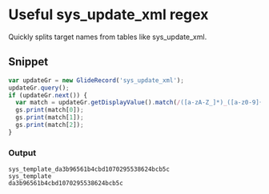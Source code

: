 # Useful sys_update_xml regex
Quickly splits target names from tables like sys_update_xml.

## Snippet
```js
var updateGr = new GlideRecord('sys_update_xml');
updateGr.query();
if (updateGr.next()) {
  var match = updateGr.getDisplayValue().match(/([a-zA-Z_]*)_([a-z0-9]{32})/);
  gs.print(match[0]);
  gs.print(match[1]);
  gs.print(match[2]);
}
```

### Output
```
sys_template_da3b96561b4cbd1070295538624bcb5c
sys_template
da3b96561b4cbd1070295538624bcb5c
```
